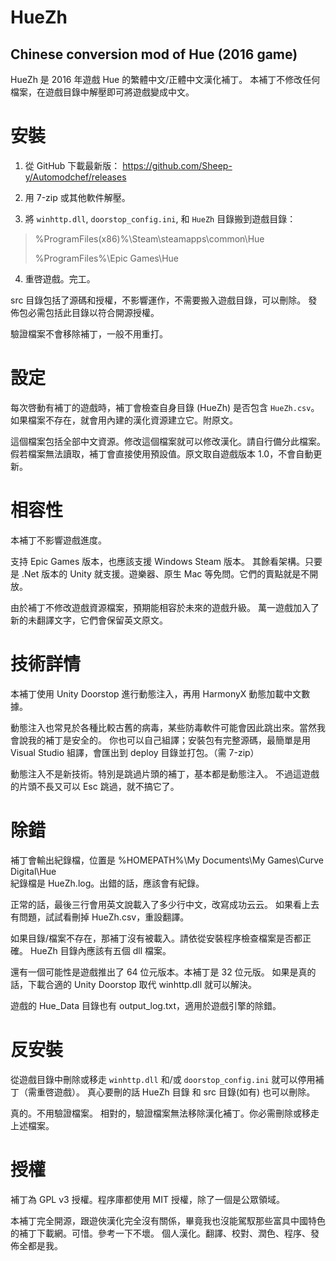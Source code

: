 # HueZh #
## Chinese conversion mod of Hue (2016 game) ##

HueZh 是 2016 年遊戲 Hue 的繁體中文/正體中文漢化補丁。
本補丁不修改任何檔案，在遊戲目錄中解壓即可將遊戲變成中文。


# 安裝 #

1. 從 GitHub 下載最新版：
https://github.com/Sheep-y/Automodchef/releases

2. 用 7-zip 或其他軟件解壓。

3. 將 `winhttp.dll`, `doorstop_config.ini`, 和 `HueZh` 目錄搬到遊戲目錄：

> %ProgramFiles(x86)%\Steam\steamapps\common\Hue
> 
> %ProgramFiles%\Epic Games\Hue

4. 重啓遊戲。完工。

src 目錄包括了源碼和授權，不影響運作，不需要搬入遊戲目錄，可以刪除。
發佈包必需包括此目錄以符合開源授權。

驗證檔案不會移除補丁，一般不用重打。


# 設定 #

每次啓動有補丁的遊戲時，補丁會檢查自身目錄 (HueZh) 是否包含 `HueZh.csv`。
如果檔案不存在，就會用內建的漢化資源建立它。附原文。

這個檔案包括全部中文資源。修改這個檔案就可以修改漢化。請自行備分此檔案。
假若檔案無法讀取，補丁會直接使用預設值。原文取自遊戲版本 1.0，不會自動更新。


# 相容性 #

本補丁不影響遊戲進度。

支持 Epic Games 版本，也應該支援 Windows Steam 版本。
其餘看架構。只要是 .Net 版本的 Unity 就支援。遊樂器、原生 Mac 等免問。它們的賣點就是不開放。

由於補丁不修改遊戲資源檔案，預期能相容於未來的遊戲升級。
萬一遊戲加入了新的未翻譯文字，它們會保留英文原文。


# 技術詳情 #

本補丁使用 Unity Doorstop 進行動態注入，再用 HarmonyX 動態加載中文數據。

動態注入也常見於各種比較古舊的病毒，某些防毒軟件可能會因此跳出來。當然我會說我的補丁是安全的。
你也可以自己組譯；安裝包有完整源碼，最簡單是用 Visual Studio 組譯，會匯出到 deploy 目錄並打包。（需 7-zip）

動態注入不是新技術。特別是跳過片頭的補丁，基本都是動態注入。
不過這遊戲的片頭不長又可以 Esc 跳過，就不搞它了。


# 除錯 #

補丁會輸出紀錄檔，位置是 %HOMEPATH%\My Documents\My Games\Curve Digital\Hue\
紀錄檔是 HueZh.log。出錯的話，應該會有紀錄。

正常的話，最後三行會用英文說載入了多少行中文，改寫成功云云。
如果看上去有問題，試試看刪掉 HueZh.csv，重設翻譯。

如果目錄/檔案不存在，那補丁沒有被載入。請依從安裝程序檢查檔案是否都正確。
HueZh 目錄內應該有五個 dll 檔案。

還有一個可能性是遊戲推出了 64 位元版本。本補丁是 32 位元版。
如果是真的話，下載合適的 Unity Doorstop 取代 winhttp.dll 就可以解決。

遊戲的 Hue_Data 目錄也有 output_log.txt，適用於遊戲引擎的除錯。


# 反安裝 #

從遊戲目錄中刪除或移走 `winhttp.dll` 和/或 `doorstop_config.ini` 就可以停用補丁（需重啓遊戲）。
真心要刪的話 HueZh 目錄 和 src 目錄(如有) 也可以刪除。

真的。不用驗證檔案。
相對的，驗證檔案無法移除漢化補丁。你必需刪除或移走上述檔案。


# 授權 #

補丁為 GPL v3 授權。程序庫都使用 MIT 授權，除了一個是公眾領域。

本補丁完全開源，跟遊俠漢化完全沒有關係，畢竟我也沒能駕馭那些富具中國特色的補丁下載網。可惜。參考一下不壞。
個人漢化。翻譯、校對、潤色、程序、發佈全都是我。